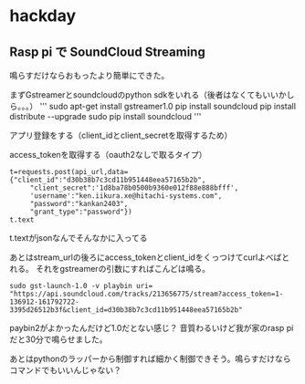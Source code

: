 # hackday

## Rasp pi で SoundCloud Streaming

鳴らすだけならおもったより簡単にできた。

まずGstreamerとsoundcloudのpython sdkをいれる（後者はなくてもいいかしら。。。）
'''
sudo apt-get install gstreamer1.0
pip install soundcloud
pip install distribute --upgrade
sudo pip install soundcloud
'''

アプリ登録をする（client_idとclient_secretを取得するため）

access_tokenを取得する（oauth2なしで取るタイプ）

```
t=requests.post(api_url,data={"client_id":"d30b38b7c3cd11b951448eea57165b2b",
     "client_secret":'1d8ba78b0500b9360e012f88e888bfff',
     'username':"ken.iikura.xe@hitachi-systems.com",
     "password":"kankan2403",
     "grant_type":"password"})
t.text
```
t.textがjsonなんでそんなかに入ってる

あとはstream_urlの後ろにaccess_tokenとclient_idをくっつけてcurlよべばとれる。
それをgstreamerの引数にすればこんどは鳴る。

```
sudo gst-launch-1.0 -v playbin uri= "https://api.soundcloud.com/tracks/213656775/stream?access_token=1-136912-161792722-3395d26512b3f&client_id=d30b38b7c3cd11b951448eea57165b2b"
```

paybin2がよかったんだけど1.0だとない感じ？
音質わるいけど我が家のrasp piだと30分で鳴らせました。

あとはpythonのラッパーから制御すれば細かく制御できそう。鳴らすだけならコマンドでもいいんじゃない？
